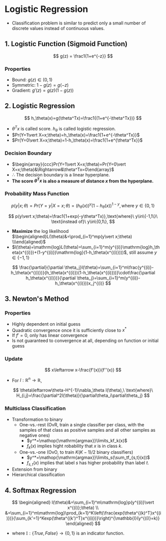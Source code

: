 # Logistic Regression

- Classification problem is similar to predict only a small number of discrete values instead of continuous values.

## 1. Logistic Function (Sigmoid Function)

$$
g(z) = \frac1{1+e^{-z}}
$$

### Properties

- Bound: $g(z)\in(0,1)$
- Symmetric: $1-g(z)=g(-z)$
- Gradient: $g'(z)=g(z)(1-g(z))$

## 2. Logistic Regression

$$
h_\theta(x)=g(\theta^Tx)=\frac1{(1+e^{-\theta^Tx})}
$$

- $\theta^Tx$ is called score. $h_\theta$ is called logistic regression.
- $Pr(Y=1\vert X=x;\theta)=h_\theta(x)=\frac1{1+e^{-\theta^Tx}}$
- $Pr(Y=0\vert X=x;\theta)=1-h_\theta(x)=\frac1{1+e^{\theta^Tx}}$

### Decision Boundary

- $\begin{array}{ccc}Pr(Y=1\vert X=x;\theta)=Pr(Y=0\vert X=x;\theta)&\Rightarrow&\theta^Tx=0\end{array}$
- $\therefore$ The decision boundary is a linear hyperplane.
- **The score $\theta^Tx$ is also a measure of distance $x$ from the hyperplane.**

### Probability Mass Function

$$
p(y\vert x;\theta)=Pr(Y=y\vert X=x;\theta)=(h_\theta(x))^y(1-h_\theta(x))^{1-y}, \text{where}\ y\in\{0,1\}
$$

$$
p(y\vert x;\theta)=\frac1{1+exp(-y\theta^Tx)},\text{where}\ y\in\{-1,1\}\ \text{instead of}\ y\in\{0,1\},
$$

- **Maximize** the log likelihood $\begin{aligned}L(\theta)&=\prod_{i=1}^mp(y\vert x;\theta) \\\end{aligned}$
- $l(\theta)=\mathrm{log}L(\theta)=\sum_{i=1}^m(y^{(i)}\mathrm{log}h_\theta(x^{(i)})+(1-y^{(i)})\mathrm{log}(1-h_\theta(x^{(i)})))$, still assume $y\in\{-1,1\}$

$$
\frac{\partial}{\partial \theta_j}l(\theta)=\sum_{i=1}^m\frac{y^{(i)}-h_\theta(x^{(i)})}{h_\theta(x^{(i)})(1-h_\theta(x^{(i)}))}\cdot\frac{\partial h_\theta(x^{(i)})}{\partial \theta_j}=\sum_{i=1}^m(y^{(i)}-h_\theta(x^{(i)}))x_j^{(i)}
$$

## 3. Newton's Method

### Properties

- Highly dependent on initial guess 
- Quadratic convergence once it is sufficiently close to $x^*$ 
- If $f' = 0$, only has linear convergence 
- Is not guaranteed to convergence at all, depending on function or initial guess

### Update

$$
x\leftarrow x-\frac{f'(x)}{f''(x)}
$$

- For $l: \mathbb{R}^n\rightarrow \mathbb{R}$,

$$
\theta\leftarrow\theta-H^{-1}\nabla_\theta l(\theta),\ \text{where}\ H_{i,j}=\frac{\partial^2l(\theta)}{\partial\theta_i\partial\theta_j}
$$

### Multiclass Classification

- Transformation to binary 
    - One-vs.-rest (OvR, train a single classifier per class, with the samples of that class as positive samples and all other samples as negative ones)
        - $y^*=\mathop{\mathrm{argmax}}\limits_kf_k(x)$
        - $f_k(x)$ implies hight robability that $x$ is in class $k$.
    - One-vs.-one (OvO, to train $K(K −1)/2$ binary classifiers)
        - $y^*=\mathop{\mathrm{argmax}}\limits_s(\sum_tf_{s,t}(x))$
        - $f_{s,t}(x)$ implies that label $s$ has higher probability than label $t$.
- Extension from binary 
- Hierarchical classification

## 4. Softmax Regression

$$
\begin{aligned}
l(\theta)&=\sum_{i=1}^m\mathrm{log}p(y^{(i)}\vert x^{(i)};\theta) \\
&=\sum_{i=1}^m\mathrm{log}\prod_{k=1}^K\left(\frac{exp(\theta^{(k)^T}x^{(i)})}{\sum_{k'=1}^Kexp(\theta^{(k')^T}x^{(i)})}\right)^{\mathbb{I}(y^{(i)}=k)}
\end{aligned}
$$

- where $\mathbb{I}:\{True, False\}\rightarrow\{0,1\}$ is an indicator function.